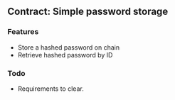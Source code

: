 ## Contract: Simple password storage

### Features
* Store a hashed password on chain
* Retrieve hashed password by ID

### Todo
* Requirements to clear.